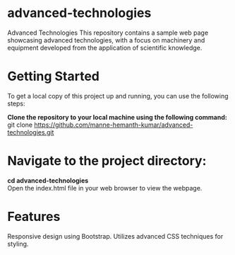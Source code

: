 # advanced-technologies
Advanced Technologies
This repository contains a sample web page showcasing advanced technologies, with a focus on machinery and equipment developed from the application of scientific knowledge.

# Getting Started
To get a local copy of this project up and running, you can use the following steps:

<b>Clone the repository to your local machine using the following command:</b>
git clone https://github.com/manne-hemanth-kumar/advanced-technologies.git

# Navigate to the project directory:
<b>cd advanced-technologies</b><br>
Open the index.html file in your web browser to view the webpage.

# Features
Responsive design using Bootstrap.
Utilizes advanced CSS techniques for styling.
